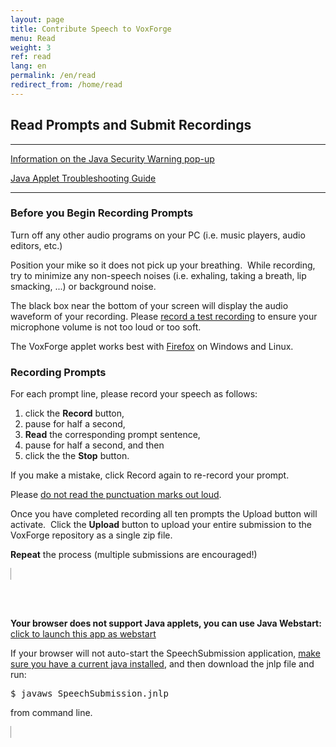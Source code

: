```yaml
---
layout: page
title: Contribute Speech to VoxForge
menu: Read
weight: 3
ref: read
lang: en
permalink: /en/read
redirect_from: /home/read
---
```

Read Prompts and Submit Recordings
----------------------------------

---

[Information on the Java Security Warning pop-up]

[Java Applet Troubleshooting Guide]

---

### Before you Begin Recording Prompts

Turn off any other audio programs on your PC (i.e. music players, audio
editors, etc.)

Position your mike so it does not pick up your breathing.  While
recording, try to minimize any non-speech noises (i.e. exhaling, taking
a breath, lip smacking, ...) or background noise. 

The black box near the bottom of your screen will display the audio
waveform of your recording. Please [record a test recording] to ensure
your microphone volume is not too loud or too soft.

The VoxForge applet works best with [Firefox] on Windows and Linux.

### Recording Prompts 

For each prompt line, please record your speech as follows:

1.  click the **Record** button,
2.  pause for half a second,
3.  **Read** the corresponding prompt sentence,
4.  pause for half a second, and then
5.  click the the **Stop** button.

If you make a mistake, click Record again to re-record your prompt.

Please [do not read the punctuation marks out loud].

Once you have completed recording all ten prompts the Upload button will
activate.  Click the **Upload** button to upload your entire submission
to the VoxForge repository as a single zip file.

**Repeat** the process (multiple submissions are encouraged!)

<applet mayscript="mayscript" style="border: 1px solid rgb(153,153,153);" name="VoxForge.org Speech Submission Application" code="speechrecorder/RecorderApplet.class" width="950" height="1050">
 <param value="http://read.voxforge1.org/speech/" name="codebase"> 
 <param value="speechrecorder.jar" name="archive">
 <param value="speechrecorder.jar" name="cache_archive">
 <param value="0.2.5" name="cache_version"> 
 <param value="application/x-java-applet;version=0.2.5" name="type"> 
 <param value="true" name="scriptable">
 <param value="http://read.voxforge1.org/speech/javaUploadServer.php" name="destination"> 
 <param value="http://www.voxforge.org/EN/endpage" name="endpage">
 <param value="" name="cookie">
 <param value="EN" name="language">

<br><br>
<p><b>Your browser does not support Java applets, you can use Java Webstart:</b> <a href="http://read.voxforge1.org/speech/SpeechSubmission.jnlp" onclick="return launchApplication('SpeechSubmission.jnlp');">click to launch this app as webstart</a></p>

<p>If your browser will not auto-start the SpeechSubmission application, <a href="https://www.java.com/en/download/installed.jsp"> make sure you have a current java installed</a>, and then download the jnlp file and run:</p>
<pre>
$ javaws SpeechSubmission.jnlp 
</pre>
<p>from command line.</p>
</applet>


  [Information on the Java Security Warning pop-up]: /home/read2/java-security-warning
  [Java Applet Troubleshooting Guide]: /home/read2/java
  [record a test recording]: http://www.voxforge.org/home/read/recording-how-to
  [Firefox]: http://www.mozilla.org/en-US/firefox/products/
  [Seamonkey]: http://www.seamonkey-project.org/
  [do not read the punctuation marks out loud]: http://www.voxforge.org/home/read2/comments/punctuation2



